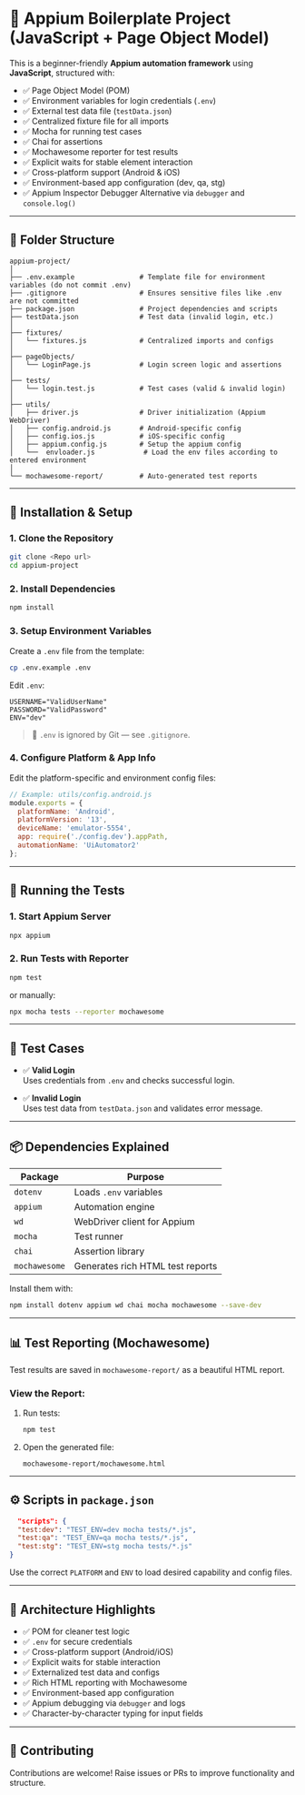 # 📱 Appium Boilerplate Project (JavaScript + Page Object Model)

This is a beginner-friendly **Appium automation framework** using **JavaScript**, structured with:

- ✅ Page Object Model (POM)
- ✅ Environment variables for login credentials (`.env`)
- ✅ External test data file (`testData.json`)
- ✅ Centralized fixture file for all imports
- ✅ Mocha for running test cases
- ✅ Chai for assertions
- ✅ Mochawesome reporter for test results
- ✅ Explicit waits for stable element interaction
- ✅ Cross-platform support (Android & iOS)
- ✅ Environment-based app configuration (dev, qa, stg)
- ✅ Appium Inspector Debugger Alternative via `debugger` and `console.log()`


---

## 📁 Folder Structure

```
appium-project/
│
├── .env.example                # Template file for environment variables (do not commit .env)
├── .gitignore                  # Ensures sensitive files like .env are not committed
├── package.json                # Project dependencies and scripts
├── testData.json               # Test data (invalid login, etc.)
│
├── fixtures/
│   └── fixtures.js             # Centralized imports and configs
│
├── pageObjects/
│   └── LoginPage.js            # Login screen logic and assertions
│
├── tests/
│   └── login.test.js           # Test cases (valid & invalid login)
│
├── utils/
│   ├── driver.js               # Driver initialization (Appium WebDriver)
│   ├── config.android.js       # Android-specific config
│   ├── config.ios.js           # iOS-specific config
│   ├── appium.config.js        # Setup the appium config
│   └──  envloader.js            # Load the env files according to entered environment
│   
└── mochawesome-report/         # Auto-generated test reports
```

---

## 🔧 Installation & Setup

### 1. Clone the Repository

```bash
git clone <Repo url>
cd appium-project
```

### 2. Install Dependencies

```bash
npm install
```

### 3. Setup Environment Variables

Create a `.env` file from the template:

```bash
cp .env.example .env
```

Edit `.env`:

```env
USERNAME="ValidUserName"
PASSWORD="ValidPassword"
ENV="dev"
```

> 🔐 `.env` is ignored by Git — see `.gitignore`.

### 4. Configure Platform & App Info

Edit the platform-specific and environment config files:

```js
// Example: utils/config.android.js
module.exports = {
  platformName: 'Android',
  platformVersion: '13',
  deviceName: 'emulator-5554',
  app: require('./config.dev').appPath,
  automationName: 'UiAutomator2'
};
```

---

## 🚀 Running the Tests

### 1. Start Appium Server

```bash
npx appium
```

### 2. Run Tests with Reporter

```bash
npm test
```

or manually:

```bash
npx mocha tests --reporter mochawesome
```

---

## 🧪 Test Cases

- ✅ **Valid Login**  
  Uses credentials from `.env` and checks successful login.

- ✅ **Invalid Login**  
  Uses test data from `testData.json` and validates error message.

---

## 📦 Dependencies Explained

| Package         | Purpose                                      |
|----------------|----------------------------------------------|
| `dotenv`        | Loads `.env` variables                       |
| `appium`        | Automation engine                            |
| `wd`            | WebDriver client for Appium                 |
| `mocha`         | Test runner                                  |
| `chai`          | Assertion library                            |
| `mochawesome`   | Generates rich HTML test reports             |

Install them with:

```bash
npm install dotenv appium wd chai mocha mochawesome --save-dev
```

---

## 📊 Test Reporting (Mochawesome)

Test results are saved in `mochawesome-report/` as a beautiful HTML report.

### View the Report:

1. Run tests:

    ```bash
    npm test
    ```

2. Open the generated file:

    ```
    mochawesome-report/mochawesome.html
    ```

---

## ⚙️ Scripts in `package.json`

```json
  "scripts": {
  "test:dev": "TEST_ENV=dev mocha tests/*.js",
  "test:qa": "TEST_ENV=qa mocha tests/*.js",
  "test:stg": "TEST_ENV=stg mocha tests/*.js"
}
```

Use the correct `PLATFORM` and `ENV` to load desired capability and config files.

---

## 🧱 Architecture Highlights

- ✅ POM for cleaner test logic
- ✅ `.env` for secure credentials
- ✅ Cross-platform support (Android/iOS)
- ✅ Explicit waits for stable interaction
- ✅ Externalized test data and configs
- ✅ Rich HTML reporting with Mochawesome
- ✅ Environment-based app configuration
- ✅ Appium debugging via `debugger` and logs
- ✅ Character-by-character typing for input fields

---

## 🤝 Contributing

Contributions are welcome! Raise issues or PRs to improve functionality and structure.